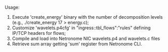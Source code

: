 Usage:
1. Execute 'create_energy' binary with the number of decomposition levels (e.g., ./create_energy 17 > energy.c);
2. Customize 'wavelets.p4cfg' in "ingress::tbl_flows":"rules" defining IP/TCP headers for flows;
3. Compile and load into Netronome NIC wavelets.p4 and wavelets.c files
4. Retrieve sum array getting 'sum' register from Netronome CLI.

